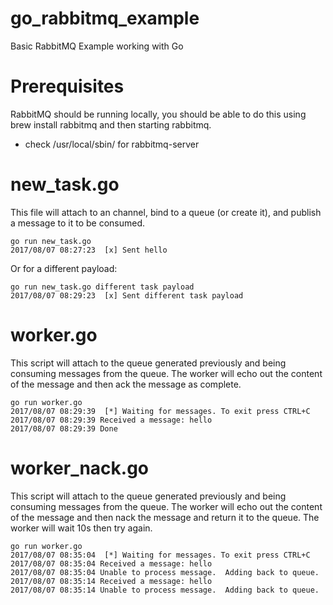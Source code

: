 # go_rabbitmq_example
Basic RabbitMQ Example working with Go

# Prerequisites

RabbitMQ should be running locally, you should be able to do this using brew install rabbitmq and then starting rabbitmq.
  - check /usr/local/sbin/ for rabbitmq-server

# new_task.go

This file will attach to an channel, bind to a queue (or create it), and publish a message to it to be consumed.

```
go run new_task.go
2017/08/07 08:27:23  [x] Sent hello
```
Or for a different payload:
```
go run new_task.go different task payload
2017/08/07 08:29:23  [x] Sent different task payload
```

# worker.go

This script will attach to the queue generated previously and being consuming messages from the queue.
The worker will echo out the content of the message and then ack the message as complete.

```
go run worker.go
2017/08/07 08:29:39  [*] Waiting for messages. To exit press CTRL+C
2017/08/07 08:29:39 Received a message: hello
2017/08/07 08:29:39 Done
```

# worker_nack.go

This script will attach to the queue generated previously and being consuming messages from the queue.
The worker will echo out the content of the message and then nack the message and return it to the queue.
The worker will wait 10s then try again.

```
go run worker.go
2017/08/07 08:35:04  [*] Waiting for messages. To exit press CTRL+C
2017/08/07 08:35:04 Received a message: hello
2017/08/07 08:35:04 Unable to process message.  Adding back to queue.
2017/08/07 08:35:14 Received a message: hello
2017/08/07 08:35:14 Unable to process message.  Adding back to queue.
```
